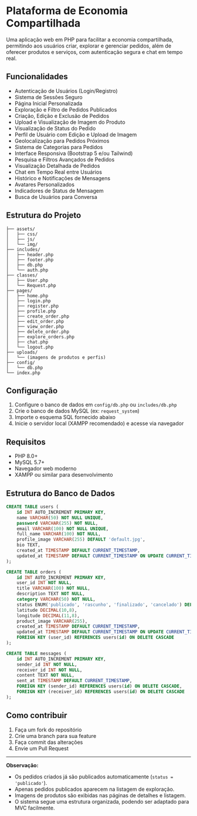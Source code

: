 # Plataforma de Economia Compartilhada

Uma aplicação web em PHP para facilitar a economia compartilhada, permitindo aos usuários criar, explorar e gerenciar pedidos, além de oferecer produtos e serviços, com autenticação segura e chat em tempo real.

## Funcionalidades

- Autenticação de Usuários (Login/Registro)
- Sistema de Sessões Seguro
- Página Inicial Personalizada
- Exploração e Filtro de Pedidos Publicados
- Criação, Edição e Exclusão de Pedidos
- Upload e Visualização de Imagem do Produto
- Visualização de Status do Pedido
- Perfil de Usuário com Edição e Upload de Imagem
- Geolocalização para Pedidos Próximos
- Sistema de Categorias para Pedidos
- Interface Responsiva (Bootstrap 5 e/ou Tailwind)
- Pesquisa e Filtros Avançados de Pedidos
- Visualização Detalhada de Pedidos
- Chat em Tempo Real entre Usuários
- Histórico e Notificações de Mensagens
- Avatares Personalizados
- Indicadores de Status de Mensagem
- Busca de Usuários para Conversa

## Estrutura do Projeto

```
├── assets/
│   ├── css/
│   ├── js/
│   └── img/
├── includes/
│   ├── header.php
│   ├── footer.php
│   ├── db.php
│   └── auth.php
├── classes/
│   ├── User.php
│   └── Request.php
├── pages/
│   ├── home.php
│   ├── login.php
│   ├── register.php
│   ├── profile.php
│   ├── create_order.php
│   ├── edit_order.php
│   ├── view_order.php
│   ├── delete_order.php
│   ├── explore_orders.php
│   ├── chat.php
│   └── logout.php
├── uploads/
│   └── (imagens de produtos e perfis)
├── config/
│   └── db.php
└── index.php
```

## Configuração

1. Configure o banco de dados em `config/db.php` ou `includes/db.php`
2. Crie o banco de dados MySQL (ex: `request_system`)
3. Importe o esquema SQL fornecido abaixo
4. Inicie o servidor local (XAMPP recomendado) e acesse via navegador

## Requisitos

- PHP 8.0+
- MySQL 5.7+
- Navegador web moderno
- XAMPP ou similar para desenvolvimento

## Estrutura do Banco de Dados

```sql
CREATE TABLE users (
    id INT AUTO_INCREMENT PRIMARY KEY,
    name VARCHAR(50) NOT NULL UNIQUE,
    password VARCHAR(255) NOT NULL,
    email VARCHAR(100) NOT NULL UNIQUE,
    full_name VARCHAR(100) NOT NULL,
    profile_image VARCHAR(255) DEFAULT 'default.jpg',
    bio TEXT,
    created_at TIMESTAMP DEFAULT CURRENT_TIMESTAMP,
    updated_at TIMESTAMP DEFAULT CURRENT_TIMESTAMP ON UPDATE CURRENT_TIMESTAMP
);

CREATE TABLE orders (
    id INT AUTO_INCREMENT PRIMARY KEY,
    user_id INT NOT NULL,
    title VARCHAR(100) NOT NULL,
    description TEXT NOT NULL,
    category VARCHAR(50) NOT NULL,
    status ENUM('publicado', 'rascunho', 'finalizado', 'cancelado') DEFAULT 'publicado',
    latitude DECIMAL(10,8),
    longitude DECIMAL(11,8),
    product_image VARCHAR(255),
    created_at TIMESTAMP DEFAULT CURRENT_TIMESTAMP,
    updated_at TIMESTAMP DEFAULT CURRENT_TIMESTAMP ON UPDATE CURRENT_TIMESTAMP,
    FOREIGN KEY (user_id) REFERENCES users(id) ON DELETE CASCADE
);

CREATE TABLE messages (
    id INT AUTO_INCREMENT PRIMARY KEY,
    sender_id INT NOT NULL,
    receiver_id INT NOT NULL,
    content TEXT NOT NULL,
    sent_at TIMESTAMP DEFAULT CURRENT_TIMESTAMP,
    FOREIGN KEY (sender_id) REFERENCES users(id) ON DELETE CASCADE,
    FOREIGN KEY (receiver_id) REFERENCES users(id) ON DELETE CASCADE
);
```

## Como contribuir

1. Faça um fork do repositório
2. Crie uma branch para sua feature
3. Faça commit das alterações
4. Envie um Pull Request

---

**Observação:**  
- Os pedidos criados já são publicados automaticamente (`status = 'publicado'`).
- Apenas pedidos publicados aparecem na listagem de exploração.
- Imagens de produtos são exibidas nas páginas de detalhes e listagem.
- O sistema segue uma estrutura organizada, podendo ser adaptado para MVC facilmente.
